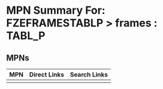 



# MPN Summary For: FZEFRAMESTABLP > frames : TABL_P

## MPNs
  

|MPN|Direct Links|Search Links|
| :--- | :--- | :--- |
||||
